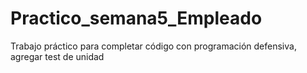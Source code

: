 # Practico_semana5_Empleado
Trabajo práctico para completar código con programación defensiva, agregar test de unidad
